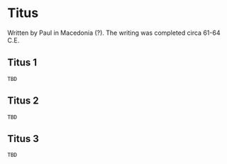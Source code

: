 # Titus

Written by Paul in Macedonia (?). The writing was completed circa 61-64 C.E.

## Titus 1

```
TBD
```


## Titus 2

```
TBD
```


## Titus 3

```
TBD
```


